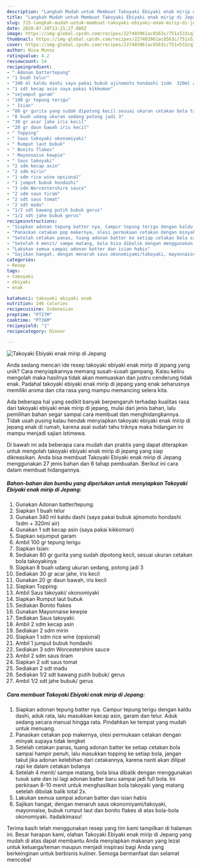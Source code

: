 ```yaml
---
description: "Langkah Mudah untuk Membuat Takoyaki Ebiyaki enak mirip di Jepang, Bikin Ngiler"
title: "Langkah Mudah untuk Membuat Takoyaki Ebiyaki enak mirip di Jepang, Bikin Ngiler"
slug: 715-langkah-mudah-untuk-membuat-takoyaki-ebiyaki-enak-mirip-di-jepang-bikin-ngiler
date: 2020-07-20T13:21:27.886Z
image: https://img-global.cpcdn.com/recipes/227403961ac8563c/751x532cq70/takoyaki-ebiyaki-enak-mirip-di-jepang-foto-resep-utama.jpg
thumbnail: https://img-global.cpcdn.com/recipes/227403961ac8563c/751x532cq70/takoyaki-ebiyaki-enak-mirip-di-jepang-foto-resep-utama.jpg
cover: https://img-global.cpcdn.com/recipes/227403961ac8563c/751x532cq70/takoyaki-ebiyaki-enak-mirip-di-jepang-foto-resep-utama.jpg
author: Nina Munoz
ratingvalue: 4.2
reviewcount: 14
recipeingredient:
- " Adonan battertepung"
- "1 buah telur"
- "340 ml kaldu dashi saya pakai bubuk ajinomoto hondashi 1sdm  320ml air"
- "1 sdt kecap asin saya pakai kikkoman"
- "sejumput garam"
- "100 gr tepung terigu"
- " Isian"
- "80 gr gurita yang sudah dipotong kecil sesuai ukuran cetakan bola takoyakinya"
- "8 buah udang ukuran sedang potong jadi 3"
- "30 gr acar jahe iris kecil"
- "20 gr daun bawah iris kecil"
- " Topping"
- " Saus takoyaki okonomiyaki"
- " Rumput laut bubuk"
- " Bonito flakes"
- " Mayonnaise kewpie"
- " Saus takoyaki"
- "2 sdm kecap asin"
- "2 sdm mirin"
- "1 sdm rice wine opsional"
- "1 jumput bubuk hondashi"
- "3 sdm Worcestershire sauce"
- "2 sdm saus tiram"
- "2 sdt saus tomat"
- "2 sdt madu"
- "1/2 sdt bawang putih bubuk gerus"
- "1/2 sdt jahe bubuk gerus"
recipeinstructions:
- "Siapkan adonan tepung batter nya. Campur tepung terigu dengan kaldu dashi, aduk rata, lalu masukkan kecap asin, garam dan telur. Aduk sedang secara manual hingga rata. Pindahkan ke tempat yang mudah untuk menuang."
- "Panaskan cetakan pop makernya, olesi permukaan cetakan dengan minyak supaya tidak lengket"
- "Setelah cetakan panas, tuang adonan batter ke setiap cetakan bola sampai hampir penuh, lalu masukkan topping ke setiap bola, jangan takut jika adonan kelebihan dari cetakannya, karena nanti akan dilipat rapi ke dalam cetakan bolanya"
- "Setelah 4 menit/ sampe matang, bola bisa dibalik dengan menggunakan tusuk sate dan isi lagi adonan batter baru sampai jadi full bola. Ini perkiraan 8-10 menit untuk menghasilkan bola takoyaki yang matang setelah dibolak balik total 2x."
- "Lakukan semua sampai adonan batter dan isian habis"
- "Sajikan hangat, dengan menaruh saus okonomiyami/takoyaki, mayonnaise, bubuk rumput laut dan bonito flakes di atas bola-bola okonomiyaki. Itadaikimasu!"
categories:
- Resep
tags:
- takoyaki
- ebiyaki
- enak

katakunci: takoyaki ebiyaki enak 
nutrition: 246 calories
recipecuisine: Indonesian
preptime: "PT27M"
cooktime: "PT36M"
recipeyield: "1"
recipecategory: Dinner

---
```



![Takoyaki Ebiyaki enak mirip di Jepang](https://img-global.cpcdn.com/recipes/227403961ac8563c/751x532cq70/takoyaki-ebiyaki-enak-mirip-di-jepang-foto-resep-utama.jpg)

Anda sedang mencari ide resep takoyaki ebiyaki enak mirip di jepang yang unik? Cara menyiapkannya memang susah-susah gampang. Kalau keliru mengolah maka hasilnya tidak akan memuaskan dan justru cenderung tidak enak. Padahal takoyaki ebiyaki enak mirip di jepang yang enak seharusnya memiliki aroma dan cita rasa yang mampu memancing selera kita.



Ada beberapa hal yang sedikit banyak berpengaruh terhadap kualitas rasa dari takoyaki ebiyaki enak mirip di jepang, mulai dari jenis bahan, lalu pemilihan bahan segar sampai cara membuat dan menghidangkannya. Tidak usah pusing kalau hendak menyiapkan takoyaki ebiyaki enak mirip di jepang enak di rumah, karena asal sudah tahu triknya maka hidangan ini mampu menjadi sajian istimewa.


Di bawah ini ada beberapa cara mudah dan praktis yang dapat diterapkan untuk mengolah takoyaki ebiyaki enak mirip di jepang yang siap dikreasikan. Anda bisa membuat Takoyaki Ebiyaki enak mirip di Jepang menggunakan 27 jenis bahan dan 6 tahap pembuatan. Berikut ini cara dalam membuat hidangannya.

<!--inarticleads1-->

##### Bahan-bahan dan bumbu yang diperlukan untuk menyiapkan Takoyaki Ebiyaki enak mirip di Jepang:

1. Gunakan  Adonan batter/tepung:
1. Siapkan 1 buah telur
1. Gunakan 340 ml kaldu dashi (saya pakai bubuk ajinomoto hondashi 1sdm + 320ml air)
1. Gunakan 1 sdt kecap asin (saya pakai kikkoman)
1. Siapkan sejumput garam
1. Ambil 100 gr tepung terigu
1. Siapkan  Isian:
1. Sediakan 80 gr gurita yang sudah dipotong kecil, sesuai ukuran cetakan bola takoyakinya
1. Siapkan 8 buah udang ukuran sedang, potong jadi 3
1. Sediakan 30 gr acar jahe, iris kecil
1. Gunakan 20 gr daun bawah, iris kecil
1. Siapkan  Topping:
1. Ambil  Saus takoyaki/ okonomiyaki
1. Siapkan  Rumput laut bubuk
1. Sediakan  Bonito flakes
1. Gunakan  Mayonnaise kewpie
1. Sediakan  Saus takoyaki:
1. Ambil 2 sdm kecap asin
1. Sediakan 2 sdm mirin
1. Siapkan 1 sdm rice wine (opsional)
1. Ambil 1 jumput bubuk hondashi
1. Sediakan 3 sdm Worcestershire sauce
1. Ambil 2 sdm saus tiram
1. Siapkan 2 sdt saus tomat
1. Sediakan 2 sdt madu
1. Sediakan 1/2 sdt bawang putih bubuk/ gerus
1. Ambil 1/2 sdt jahe bubuk/ gerus




<!--inarticleads2-->

##### Cara membuat Takoyaki Ebiyaki enak mirip di Jepang:

1. Siapkan adonan tepung batter nya. Campur tepung terigu dengan kaldu dashi, aduk rata, lalu masukkan kecap asin, garam dan telur. Aduk sedang secara manual hingga rata. Pindahkan ke tempat yang mudah untuk menuang.
1. Panaskan cetakan pop makernya, olesi permukaan cetakan dengan minyak supaya tidak lengket
1. Setelah cetakan panas, tuang adonan batter ke setiap cetakan bola sampai hampir penuh, lalu masukkan topping ke setiap bola, jangan takut jika adonan kelebihan dari cetakannya, karena nanti akan dilipat rapi ke dalam cetakan bolanya
1. Setelah 4 menit/ sampe matang, bola bisa dibalik dengan menggunakan tusuk sate dan isi lagi adonan batter baru sampai jadi full bola. Ini perkiraan 8-10 menit untuk menghasilkan bola takoyaki yang matang setelah dibolak balik total 2x.
1. Lakukan semua sampai adonan batter dan isian habis
1. Sajikan hangat, dengan menaruh saus okonomiyami/takoyaki, mayonnaise, bubuk rumput laut dan bonito flakes di atas bola-bola okonomiyaki. Itadaikimasu!




Terima kasih telah menggunakan resep yang tim kami tampilkan di halaman ini. Besar harapan kami, olahan Takoyaki Ebiyaki enak mirip di Jepang yang mudah di atas dapat membantu Anda menyiapkan makanan yang lezat untuk keluarga/teman maupun menjadi inspirasi bagi Anda yang berkeinginan untuk berbisnis kuliner. Semoga bermanfaat dan selamat mencoba!
